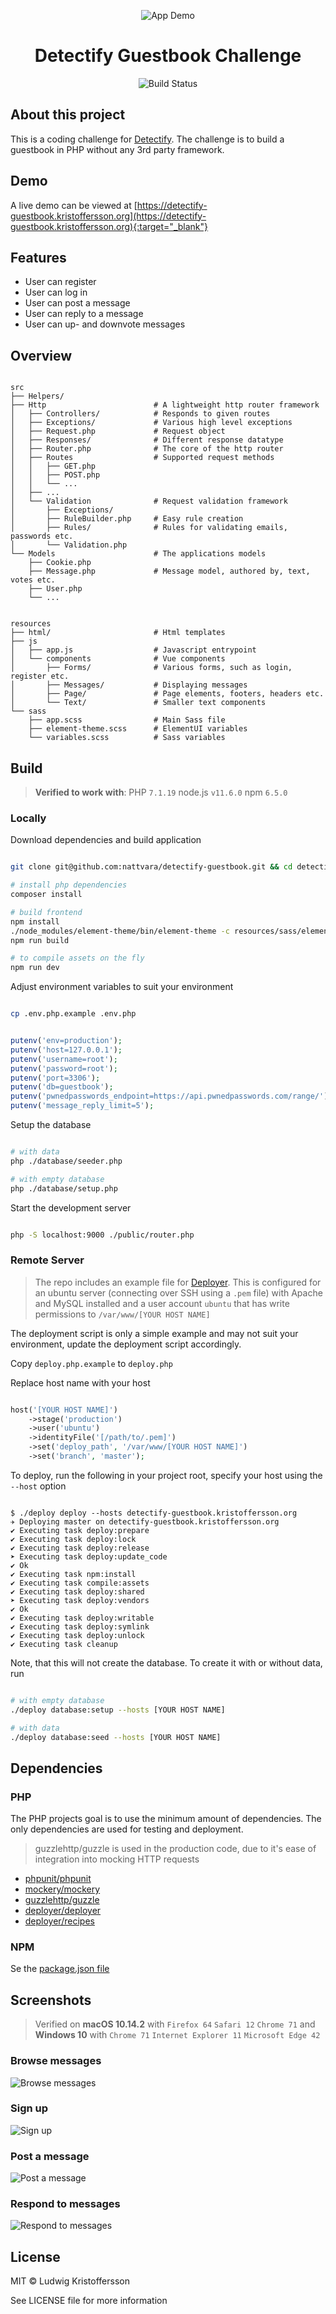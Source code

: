 
<p align="center">
    <img alt="App Demo" src="docs/images/demo.gif">
</p>

<h1 align="center">Detectify Guestbook Challenge</h1>

<p align="center">
    <img src="https://circleci.com/gh/nattvara/detectify-guestbook.svg?style=shield" alt="Build Status">
</p>

## About this project

This is a coding challenge for [Detectify](http://detectify.com/). The challenge is to build a guestbook in PHP without any 3rd party framework.

## Demo

A live demo can be viewed at [https://detectify-guestbook.kristoffersson.org](https://detectify-guestbook.kristoffersson.org){:target="_blank"}

## Features

- User can register
- User can log in
- User can post a message
- User can reply to a message
- User can up- and downvote messages

## Overview

```

src
├── Helpers/
├── Http                        # A lightweight http router framework
│   ├── Controllers/            # Responds to given routes
│   ├── Exceptions/             # Various high level exceptions
│   ├── Request.php             # Request object
│   ├── Responses/              # Different response datatype
│   ├── Router.php              # The core of the http router
│   ├── Routes                  # Supported request methods
│   │   ├── GET.php
│   │   ├── POST.php
│   │   └── ...
│   ├── ...
│   └── Validation              # Request validation framework
│       ├── Exceptions/
│       ├── RuleBuilder.php     # Easy rule creation
│       ├── Rules/              # Rules for validating emails, passwords etc.
│       └── Validation.php
└── Models                      # The applications models
    ├── Cookie.php
    ├── Message.php             # Message model, authored by, text, votes etc.
    ├── User.php
    └── ...

```

```

resources
├── html/                       # Html templates
├── js
│   ├── app.js                  # Javascript entrypoint
│   └── components              # Vue components
│       ├── Forms/              # Various forms, such as login, register etc.
│       ├── Messages/           # Displaying messages
│       ├── Page/               # Page elements, footers, headers etc.
│       └── Text/               # Smaller text components
└── sass
    ├── app.scss                # Main Sass file
    ├── element-theme.scss      # ElementUI variables
    └── variables.scss          # Sass variables

```

## Build

> **Verified to work with**: PHP `7.1.19` node.js `v11.6.0` npm `6.5.0`

### Locally

Download dependencies and build application

```bash

git clone git@github.com:nattvara/detectify-guestbook.git && cd detectify-guestbook/

# install php dependencies
composer install

# build frontend
npm install
./node_modules/element-theme/bin/element-theme -c resources/sass/element-theme.scss -o resources/sass/element-theme
npm run build

# to compile assets on the fly
npm run dev

```

Adjust environment variables to suit your environment

```bash

cp .env.php.example .env.php

```

```php

putenv('env=production');                                                // production|development
putenv('host=127.0.0.1');                                                // database hostname
putenv('username=root');                                                 // database username (should probably not be root)
putenv('password=root');                                                 // database password
putenv('port=3306');                                                     // database port
putenv('db=guestbook');                                                  // application database name
putenv('pwnedpasswords_endpoint=https://api.pwnedpasswords.com/range/'); // pwnedpasswords endpoint, read more at https://haveibeenpwned.com/API/v2
putenv('message_reply_limit=5');                                         // maximum depth allowed for replies to a message

```

Setup the database

```bash

# with data
php ./database/seeder.php

# with empty database
php ./database/setup.php

```

Start the development server

```bash

php -S localhost:9000 ./public/router.php

```

### Remote Server

> The repo includes an example file for [Deployer](https://github.com/deployphp/deployer). This is configured for an ubuntu server (connecting over SSH using a `.pem` file) with Apache and MySQL installed and a user account `ubuntu` that has write permissions to `/var/www/[YOUR HOST NAME]`

The deployment script is only a simple example and may not suit your environment, update the deployment script accordingly.

Copy `deploy.php.example` to `deploy.php`

Replace host name with your host

```php

host('[YOUR HOST NAME]')
    ->stage('production')
    ->user('ubuntu')
    ->identityFile('[/path/to/.pem]')
    ->set('deploy_path', '/var/www/[YOUR HOST NAME]')
    ->set('branch', 'master');

```

To deploy, run the following in your project root, specify your host using the `--host` option

```console

$ ./deploy deploy --hosts detectify-guestbook.kristoffersson.org
✈︎ Deploying master on detectify-guestbook.kristoffersson.org
✔ Executing task deploy:prepare
✔ Executing task deploy:lock
✔ Executing task deploy:release
➤ Executing task deploy:update_code
✔ Ok
✔ Executing task npm:install
✔ Executing task compile:assets
✔ Executing task deploy:shared
➤ Executing task deploy:vendors
✔ Ok
✔ Executing task deploy:writable
✔ Executing task deploy:symlink
✔ Executing task deploy:unlock
✔ Executing task cleanup

```

Note, that this will not create the database. To create it with or without data, run

```bash

# with empty database
./deploy database:setup --hosts [YOUR HOST NAME]

# with data
./deploy database:seed --hosts [YOUR HOST NAME]

```

## Dependencies

### PHP

The PHP projects goal is to use the minimum amount of dependencies. The only dependencies are used for testing and deployment.

> guzzlehttp/guzzle is used in the production code, due to it's ease of integration into mocking HTTP requests

- [phpunit/phpunit](https://github.com/sebastianbergmann/phpunit)
- [mockery/mockery](https://github.com/mockery/mockery)
- [guzzlehttp/guzzle](https://github.com/guzzle/guzzle)
- [deployer/deployer](https://github.com/deployphp/deployer)
- [deployer/recipes](https://github.com/deployphp/recipes)

### NPM

Se the [package.json file](package.json)

## Screenshots

> Verified on **macOS 10.14.2** with `Firefox 64` `Safari 12` `Chrome 71` and **Windows 10** with `Chrome 71` `Internet Explorer 11` `Microsoft Edge 42`

### Browse messages

![Browse messages](docs/images/browse.png)

### Sign up

![Sign up](docs/images/register.png)

### Post a message

![Post a message](docs/images/post.png)

### Respond to messages

![Respond to messages](docs/images/respond.png)

## License

MIT © Ludwig Kristoffersson

See LICENSE file for more information
